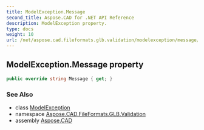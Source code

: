 ```yaml
---
title: ModelException.Message
second_title: Aspose.CAD for .NET API Reference
description: ModelException property. 
type: docs
weight: 10
url: /net/aspose.cad.fileformats.glb.validation/modelexception/message/
---
```

## ModelException.Message property

```csharp
public override string Message { get; }
```

### See Also

* class [ModelException](../)
* namespace [Aspose.CAD.FileFormats.GLB.Validation](../../modelexception/)
* assembly [Aspose.CAD](../../../)


